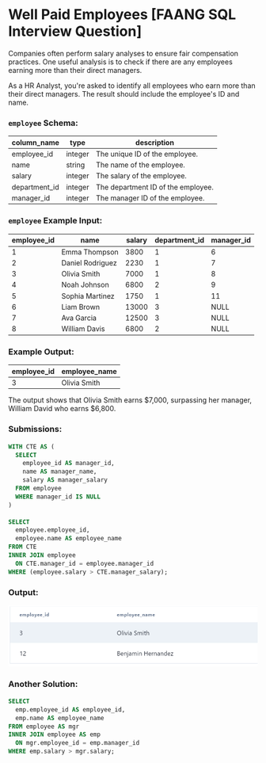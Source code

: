 # Well Paid Employees [FAANG SQL Interview Question]

Companies often perform salary analyses to ensure fair compensation practices. One useful analysis is to check if there are any employees earning more than their direct managers.

As a HR Analyst, you're asked to identify all employees who earn more than their direct managers. The result should include the employee's ID and name.

### **`employee` Schema:**

| column_name | type | description |
| --- | --- | --- |
| employee_id | integer | The unique ID of the employee. |
| name | string | The name of the employee. |
| salary | integer | The salary of the employee. |
| department_id | integer | The department ID of the employee. |
| manager_id | integer | The manager ID of the employee. |

### **`employee` Example Input:**

| employee_id | name | salary | department_id | manager_id |
| --- | --- | --- | --- | --- |
| 1 | Emma Thompson | 3800 | 1 | 6 |
| 2 | Daniel Rodriguez | 2230 | 1 | 7 |
| 3 | Olivia Smith | 7000 | 1 | 8 |
| 4 | Noah Johnson | 6800 | 2 | 9 |
| 5 | Sophia Martinez | 1750 | 1 | 11 |
| 6 | Liam Brown | 13000 | 3 | NULL |
| 7 | Ava Garcia | 12500 | 3 | NULL |
| 8 | William Davis | 6800 | 2 | NULL |

### **Example Output:**

| employee_id | employee_name |
| --- | --- |
| 3 | Olivia Smith |

The output shows that Olivia Smith earns $7,000, surpassing her manager, William David who earns $6,800.

### **Submissions:**

```sql
WITH CTE AS (
  SELECT
    employee_id AS manager_id,
    name AS manager_name,
    salary AS manager_salary
  FROM employee
  WHERE manager_id IS NULL
)

SELECT
  employee.employee_id,
  employee.name AS employee_name
FROM CTE
INNER JOIN employee
  ON CTE.manager_id = employee.manager_id
WHERE (employee.salary > CTE.manager_salary);
```

### **Output:**

![Result](https://github.com/lizasizas/SQL-Learning-Journey/blob/main/04%20Practice/01%20DataLemur/Well%20Paid%20Employees/Screenshot%202024-08-03%20132006.png)

### **Another Solution:**

```sql
SELECT 
  emp.employee_id AS employee_id,
  emp.name AS employee_name
FROM employee AS mgr
INNER JOIN employee AS emp
  ON mgr.employee_id = emp.manager_id
WHERE emp.salary > mgr.salary;
```
